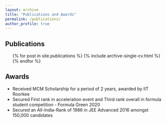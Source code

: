 ```yaml
---
layout: archive
title: "Publications and Awards"
permalink: /publications/
author_profile: true
---
```


## Publications

  <ul>{% for post in site.publications %}
    {% include archive-single-cv.html %}
  {% endfor %}</ul>

## Awards

* Received MCM Scholarship for a period of 2 years, awarded by IIT Roorkee
* Secured First rank in acceleration event and Third rank overall in formula student competition - Formula Green 2020
* Secured an All-India-Rank of 1986 in JEE Advanced 2016 amongst 150,000 candidates
